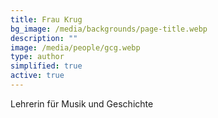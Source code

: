 ```yaml
---
title: Frau Krug
bg_image: /media/backgrounds/page-title.webp
description: ""
image: /media/people/gcg.webp
type: author
simplified: true
active: true
---
```

Lehrerin für Musik und Geschichte
